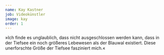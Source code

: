 ```yaml
---
name: Kay Kastner
job: Videokünstler
image: kay
order: 1
---
```


»Ich finde es unglaublich, dass nicht ausgeschlossen werden kann, dass in der Tiefsee ein noch größeres Lebewesen als der Blauwal existiert. Diese unerforschte Größe der Tiefsee fasziniert mich.«